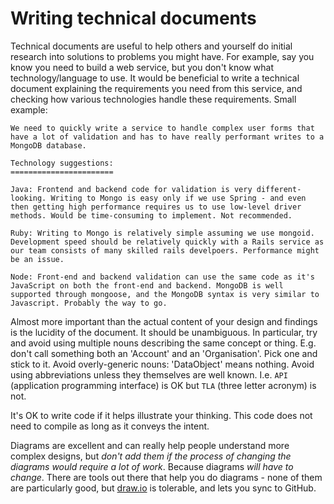 # Writing technical documents

Technical documents are useful to help others and yourself do initial research into solutions to problems you might have. For example, say you know you need to build a web service, but you don't know what technology/language to use. It would be beneficial to write a technical document explaining the requirements you need from this service, and checking how various technologies handle these requirements. Small example:

```
We need to quickly write a service to handle complex user forms that have a lot of validation and has to have really performant writes to a MongoDB database.

Technology suggestions:
=======================

Java: Frontend and backend code for validation is very different-looking. Writing to Mongo is easy only if we use Spring - and even then getting high performance requires us to use low-level driver methods. Would be time-consuming to implement. Not recommended.

Ruby: Writing to Mongo is relatively simple assuming we use mongoid. Development speed should be relatively quickly with a Rails service as our team consists of many skilled rails develpoers. Performance might be an issue.

Node: Front-end and backend validation can use the same code as it's JavaScript on both the front-end and backend. MongoDB is well supported through mongoose, and the MongoDB syntax is very similar to Javascript. Probably the way to go.
```

Almost more important than the actual content of your design and findings is the lucidity of the document. It should be unambiguous.
In particular, try and avoid using multiple nouns describing the same concept or thing. E.g. don't call something both an 'Account' and an 'Organisation'. Pick one and stick to it.
Avoid overly-generic nouns: 'DataObject' means nothing.
Avoid using abbreviations unless they themselves are well known. I.e. `API` (application programming interface) is OK but `TLA` (three letter acronym) is not.

It's OK to write code if it helps illustrate your thinking. This code does not need to compile as long as it conveys the intent.

Diagrams are excellent and can really help people understand more complex designs, but *don't add them if the process of changing the diagrams would require a lot of work*. Because diagrams *will have to change*. There are tools out there that help you do diagrams - none of them are particularly good, but [draw.io](https://www.draw.io/) is tolerable, and lets you sync to GitHub.
